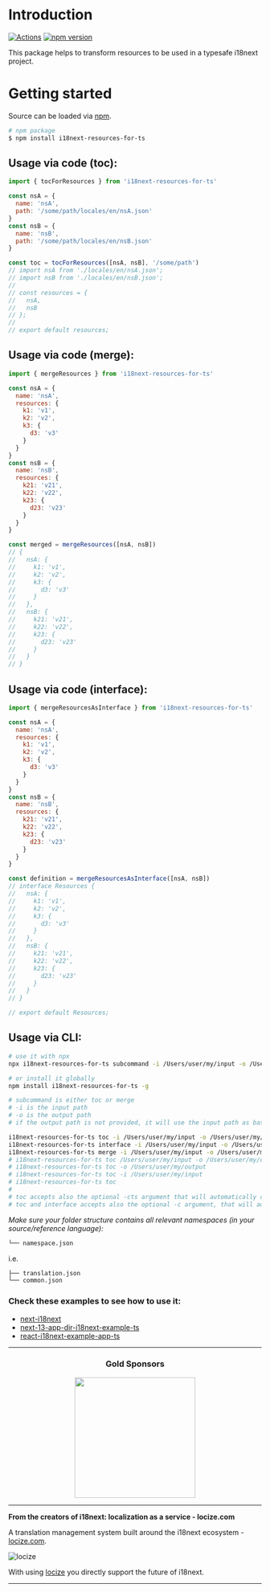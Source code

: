 # Introduction

[![Actions](https://github.com/i18next/i18next-resources-for-ts/workflows/node/badge.svg)](https://github.com/i18next/i18next-resources-for-ts/actions?query=workflow%3Anode)
[![npm version](https://img.shields.io/npm/v/i18next-resources-for-ts.svg?style=flat-square)](https://www.npmjs.com/package/i18next-resources-for-ts)

This package helps to transform resources to be used in a typesafe i18next project.

# Getting started

Source can be loaded via [npm](https://www.npmjs.com/package/i18next-resources-for-ts).

```bash
# npm package
$ npm install i18next-resources-for-ts
```

## Usage via code (toc):

```js
import { tocForResources } from 'i18next-resources-for-ts'

const nsA = {
  name: 'nsA',
  path: '/some/path/locales/en/nsA.json'
}
const nsB = {
  name: 'nsB',
  path: '/some/path/locales/en/nsB.json'
}

const toc = tocForResources([nsA, nsB], '/some/path')
// import nsA from './locales/en/nsA.json';
// import nsB from './locales/en/nsB.json';
// 
// const resources = {
//   nsA,
//   nsB
// };
// 
// export default resources;
```

## Usage via code (merge):

```js
import { mergeResources } from 'i18next-resources-for-ts'

const nsA = {
  name: 'nsA',
  resources: {
    k1: 'v1',
    k2: 'v2',
    k3: {
      d3: 'v3'
    }
  }
}
const nsB = {
  name: 'nsB',
  resources: {
    k21: 'v21',
    k22: 'v22',
    k23: {
      d23: 'v23'
    }
  }
}

const merged = mergeResources([nsA, nsB])
// {
//   nsA: {
//     k1: 'v1',
//     k2: 'v2',
//     k3: {
//       d3: 'v3'
//     }
//   },
//   nsB: {
//     k21: 'v21',
//     k22: 'v22',
//     k23: {
//       d23: 'v23'
//     }
//   }
// }
```

## Usage via code (interface):

```js
import { mergeResourcesAsInterface } from 'i18next-resources-for-ts'

const nsA = {
  name: 'nsA',
  resources: {
    k1: 'v1',
    k2: 'v2',
    k3: {
      d3: 'v3'
    }
  }
}
const nsB = {
  name: 'nsB',
  resources: {
    k21: 'v21',
    k22: 'v22',
    k23: {
      d23: 'v23'
    }
  }
}

const definition = mergeResourcesAsInterface([nsA, nsB])
// interface Resources {
//   nsA: {
//     k1: 'v1',
//     k2: 'v2',
//     k3: {
//       d3: 'v3'
//     }
//   },
//   nsB: {
//     k21: 'v21',
//     k22: 'v22',
//     k23: {
//       d23: 'v23'
//     }
//   }
// }

// export default Resources;
```

## Usage via CLI:

```sh
# use it with npx
npx i18next-resources-for-ts subcommand -i /Users/user/my/input -o /Users/user/my/output

# or install it globally
npm install i18next-resources-for-ts -g

# subcommand is either toc or merge
# -i is the input path
# -o is the output path
# if the output path is not provided, it will use the input path as base path for the result file

i18next-resources-for-ts toc -i /Users/user/my/input -o /Users/user/my/output.ts
i18next-resources-for-ts interface -i /Users/user/my/input -o /Users/user/my/output.d.ts
i18next-resources-for-ts merge -i /Users/user/my/input -o /Users/user/my/output.json
# i18next-resources-for-ts toc /Users/user/my/input -o /Users/user/my/output
# i18next-resources-for-ts toc -o /Users/user/my/output
# i18next-resources-for-ts toc -i /Users/user/my/input
# i18next-resources-for-ts toc
# 
# toc accepts also the optional -cts argument that will automatically convert json to ts files and the optional -d argument that will delete the original json files
# toc and interface accepts also the optional -c argument, that will add a file-level comment on the output file (i.e. -c "This file is generated by i18next-resources-for-ts")
```

*Make sure your folder structure contains all relevant namespaces (in your source/reference language):*

```sh
└── namespace.json
```

i.e.
```sh
├── translation.json
└── common.json
```

### Check these examples to see how to use it:

- [next-i18next](https://github.com/i18next/next-i18next/blob/c419b2be3b4772de17309db474facd6dbeb86888/examples/simple/package.json#L13)
- [next-13-app-dir-i18next-example-ts](https://github.com/i18next/next-13-app-dir-i18next-example-ts/blob/5ae41d390dd61630becf5671fb886d925b42cc10/package.json#L13)
- [react-i18next-example-app-ts](https://github.com/locize/react-i18next-example-app-ts/blob/574531491d7e8a7c67bea1187e2d9c13982d5112/package.json#L35)

---

<h3 align="center">Gold Sponsors</h3>

<p align="center">
  <a href="https://locize.com/" target="_blank">
    <img src="https://raw.githubusercontent.com/i18next/i18next/master/assets/locize_sponsor_240.gif" width="240px">
  </a>
</p>

---

**From the creators of i18next: localization as a service - locize.com**

A translation management system built around the i18next ecosystem - [locize.com](https://locize.com).

![locize](https://locize.com/img/ads/github_locize.png)

With using [locize](http://locize.com/?utm_source=react_i18next_readme&utm_medium=github) you directly support the future of i18next.

---
